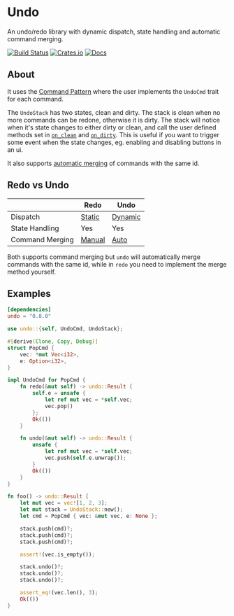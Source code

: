 # Undo
An undo/redo library with dynamic dispatch, state handling and automatic command merging.

[![Build Status](https://travis-ci.org/evenorog/undo.svg?branch=master)](https://travis-ci.org/evenorog/undo)
[![Crates.io](https://img.shields.io/crates/v/undo.svg)](https://crates.io/crates/undo)
[![Docs](https://docs.rs/undo/badge.svg)](https://docs.rs/undo)

## About
It uses the [Command Pattern] where the user implements the `UndoCmd` trait for each command.

The `UndoStack` has two states, clean and dirty. The stack is clean when no more commands can
be redone, otherwise it is dirty. The stack will notice when it's state changes to either dirty
or clean, and call the user defined methods set in [`on_clean`] and [`on_dirty`]. This is useful if
you want to trigger some event when the state changes, eg. enabling and disabling buttons in an ui.

It also supports [automatic merging][auto] of commands with the same id.

## Redo vs Undo
|                 | Redo             | Undo            |
|-----------------|------------------|-----------------|
| Dispatch        | [Static]         | [Dynamic]       |
| State Handling  | Yes              | Yes             |
| Command Merging | [Manual][manual] | [Auto][auto]    |

Both supports command merging but `undo` will automatically merge commands with the same id,
while in `redo` you need to implement the merge method yourself.

## Examples
```toml
[dependencies]
undo = "0.8.0"
```

```rust
use undo::{self, UndoCmd, UndoStack};

#[derive(Clone, Copy, Debug)]
struct PopCmd {
    vec: *mut Vec<i32>,
    e: Option<i32>,
}

impl UndoCmd for PopCmd {
    fn redo(&mut self) -> undo::Result {
        self.e = unsafe {
            let ref mut vec = *self.vec;
            vec.pop()
        };
        Ok(())
    }

    fn undo(&mut self) -> undo::Result {
        unsafe {
            let ref mut vec = *self.vec;
            vec.push(self.e.unwrap());
        }
        Ok(())
    }
}

fn foo() -> undo::Result {
    let mut vec = vec![1, 2, 3];
    let mut stack = UndoStack::new();
    let cmd = PopCmd { vec: &mut vec, e: None };

    stack.push(cmd)?;
    stack.push(cmd)?;
    stack.push(cmd)?;

    assert!(vec.is_empty());

    stack.undo()?;
    stack.undo()?;
    stack.undo()?;

    assert_eq!(vec.len(), 3);
    Ok(())
}
```

[Command Pattern]: https://en.wikipedia.org/wiki/Command_pattern
[`on_clean`]: struct.UndoStack.html#method.on_clean
[`on_dirty`]: struct.UndoStack.html#method.on_dirty
[auto]: trait.UndoCmd.html#method.id
[manual]: https://docs.rs/redo/0.4.0/redo/trait.RedoCmd.html#method.merge
[Static]: https://doc.rust-lang.org/stable/book/trait-objects.html#static-dispatch
[Dynamic]: https://doc.rust-lang.org/stable/book/trait-objects.html#dynamic-dispatch
[`redo`]: https://crates.io/crates/redo
